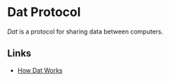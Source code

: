 # Dat Protocol

<dfn>Dat</dfn> is a protocol for sharing data between computers.

## Links

*   [How Dat Works](https://datprotocol.github.io/how-dat-works/)
